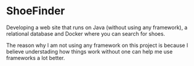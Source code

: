 # ShoeFinder

Developing a web site that runs on Java (without using any framework), a relational database and Docker where you can search for shoes.

The reason why I am not using any framework on this project is because I believe understading how things work without one can help me use frameworks a lot better.